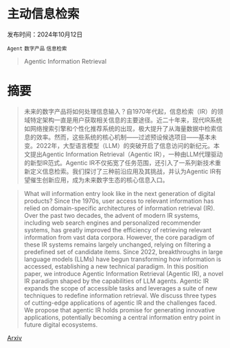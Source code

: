 # 主动信息检索

发布时间：2024年10月12日

`Agent` `数字产品` `信息检索`

> Agentic Information Retrieval

# 摘要

> 未来的数字产品将如何处理信息输入？自1970年代起，信息检索（IR）的领域特定架构一直是用户获取相关信息的主要途径。近二十年来，现代IR系统如网络搜索引擎和个性化推荐系统的出现，极大提升了从海量数据中检索信息的效率。然而，这些系统的核心机制——过滤预设候选项目——基本未变。2022年，大型语言模型（LLM）的突破开启了信息访问的新纪元。本文提出Agentic Information Retrieval（Agentic IR），一种由LLM代理驱动的新型IR范式。Agentic IR不仅拓宽了任务范围，还引入了一系列新技术重新定义信息检索。我们探讨了三种前沿应用及其挑战，并认为Agentic IR有望催生创新应用，成为未来数字生态的核心信息入口。

> What will information entry look like in the next generation of digital products? Since the 1970s, user access to relevant information has relied on domain-specific architectures of information retrieval (IR). Over the past two decades, the advent of modern IR systems, including web search engines and personalized recommender systems, has greatly improved the efficiency of retrieving relevant information from vast data corpora. However, the core paradigm of these IR systems remains largely unchanged, relying on filtering a predefined set of candidate items. Since 2022, breakthroughs in large language models (LLMs) have begun transforming how information is accessed, establishing a new technical paradigm. In this position paper, we introduce Agentic Information Retrieval (Agentic IR), a novel IR paradigm shaped by the capabilities of LLM agents. Agentic IR expands the scope of accessible tasks and leverages a suite of new techniques to redefine information retrieval. We discuss three types of cutting-edge applications of agentic IR and the challenges faced. We propose that agentic IR holds promise for generating innovative applications, potentially becoming a central information entry point in future digital ecosystems.

[Arxiv](https://arxiv.org/abs/2410.09713)